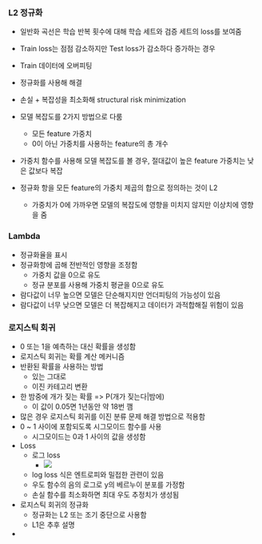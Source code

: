 ### L2 정규화
- 일반화 곡선은 학습 반복 횟수에 대해 학습 세트와 검증 세트의 loss를 보여줌


- Train loss는 점점 감소하지만 Test loss가 감소하다 증가하는 경우
- Train 데이터에 오버피팅
- 정규화를 사용해 해결
- 손실 + 복잡성을 최소화해 structural risk minimization
- 모델 복잡도를 2가지 방법으로 다룸
	- 모든 feature 가중치
	- 0이 아닌 가중치를 사용하는 feature의 총 개수 
- 가중치 함수를 사용해 모델 복잡도를 볼 경우, 절대값이 높은 feature 가중치는 낮은 값보다 복잡
- 정규화 항을 모든 feature의 가중치 제곱의 합으로 정의하는 것이 L2
	- 가중치가 0에 가까우면 모델의 복잡도에 영향을 미치지 않지만 이상치에 영향을 줌

	
### Lambda
- 정규화율을 표시
- 정규화항에 곱해 전반적인 영향을 조정함
	- 가중치 값을 0으로 유도
	- 정규 분포를 사용해 가중치 평균을 0으로 유도
- 람다값이 너무 높으면 모델은 단순해지지만 언더피팅의 가능성이 있음
- 람다값이 너무 낮으면 모델은 더 복잡해지고 데이터가 과적합해질 위험이 있음	


### 로지스틱 회귀
- 0 또는 1을 예측하는 대신 확률을 생성함
- 로지스틱 회귀는 확률 계산 메커니즘
- 반환된 확률을 사용하는 방법
	- 있는 그대로
	- 이진 카테고리 변환
- 한 밤중에 개가 짖는 확률 => P(개가 짖는다|밤에)
	- 이 값이 0.05면 1년동안 약 18번 깸
- 많은 경우 로지스틱 회귀를 이진 분류 문제 해결 방법으로 적용함
- 0 ~ 1 사이에 포함되도록 시그모이드 함수를 사용
	- 시그모이드는 0과 1 사이의 값을 생성함
- Loss
	- 로그 loss
		- <img src="https://www.dropbox.com/s/5fx71n7xdhe57wv/Screenshot%202019-12-14%2000.04.12.png?raw=1">
	- log loss 식은 엔트로피와 밀접한 관련이 있음
	- 우도 함수의 음의 로그로 y의 베르누이 분포를 가정함
	- 손실 함수를 최소화하면 최대 우도 추정치가 생성됨
- 로지스틱 회귀의 정규화
	- 정규화는 L2 또는 조기 중단으로 사용함
	- L1은 추후 설명
-    